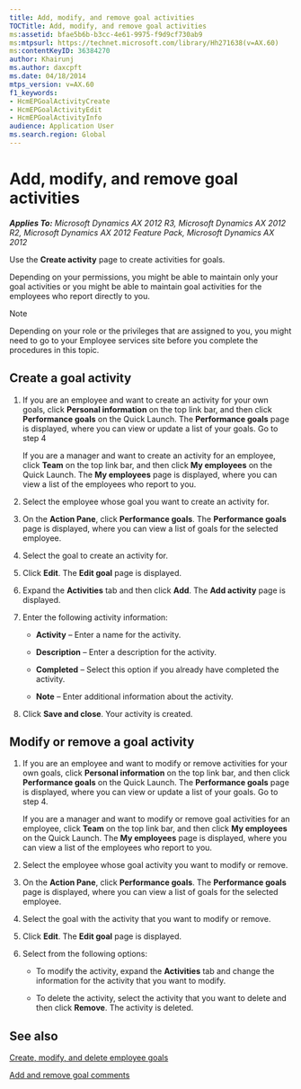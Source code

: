 ```yaml
---
title: Add, modify, and remove goal activities
TOCTitle: Add, modify, and remove goal activities
ms:assetid: bfae5b6b-b3cc-4e61-9975-f9d9cf730ab9
ms:mtpsurl: https://technet.microsoft.com/library/Hh271638(v=AX.60)
ms:contentKeyID: 36384270
author: Khairunj
ms.author: daxcpft
ms.date: 04/18/2014
mtps_version: v=AX.60
f1_keywords:
- HcmEPGoalActivityCreate
- HcmEPGoalActivityEdit
- HcmEPGoalActivityInfo
audience: Application User
ms.search.region: Global
---
```


# Add, modify, and remove goal activities 


_**Applies To:** Microsoft Dynamics AX 2012 R3, Microsoft Dynamics AX 2012 R2, Microsoft Dynamics AX 2012 Feature Pack, Microsoft Dynamics AX 2012_

Use the **Create activity** page to create activities for goals.

Depending on your permissions, you might be able to maintain only your goal activities or you might be able to maintain goal activities for the employees who report directly to you.


> [!NOTE]
> <P>Depending on your role or the privileges that are assigned to you, you might need to go to your Employee services site before you complete the procedures in this topic.</P>



## Create a goal activity

1.  If you are an employee and want to create an activity for your own goals, click **Personal information** on the top link bar, and then click **Performance goals** on the Quick Launch. The **Performance goals** page is displayed, where you can view or update a list of your goals. Go to step 4
    
    If you are a manager and want to create an activity for an employee, click **Team** on the top link bar, and then click **My employees** on the Quick Launch. The **My employees** page is displayed, where you can view a list of the employees who report to you.

2.  Select the employee whose goal you want to create an activity for.

3.  On the **Action Pane**, click **Performance goals**. The **Performance goals** page is displayed, where you can view a list of goals for the selected employee.

4.  Select the goal to create an activity for.

5.  Click **Edit**. The **Edit goal** page is displayed.

6.  Expand the **Activities** tab and then click **Add**. The **Add activity** page is displayed.

7.  Enter the following activity information:
    
      - **Activity** – Enter a name for the activity.
    
      - **Description** – Enter a description for the activity.
    
      - **Completed** – Select this option if you already have completed the activity.
    
      - **Note** – Enter additional information about the activity.

8.  Click **Save and close**. Your activity is created.

## Modify or remove a goal activity

1.  If you are an employee and want to modify or remove activities for your own goals, click **Personal information** on the top link bar, and then click **Performance goals** on the Quick Launch. The **Performance goals** page is displayed, where you can view or update a list of your goals. Go to step 4.
    
    If you are a manager and want to modify or remove goal activities for an employee, click **Team** on the top link bar, and then click **My employees** on the Quick Launch. The **My employees** page is displayed, where you can view a list of the employees who report to you.

2.  Select the employee whose goal activity you want to modify or remove.

3.  On the **Action Pane**, click **Performance goals**. The **Performance goals** page is displayed, where you can view a list of goals for the selected employee.

4.  Select the goal with the activity that you want to modify or remove.

5.  Click **Edit**. The **Edit goal** page is displayed.

6.  Select from the following options:
    
      - To modify the activity, expand the **Activities** tab and change the information for the activity that you want to modify.
    
      - To delete the activity, select the activity that you want to delete and then click **Remove**. The activity is deleted.

## See also

[Create, modify, and delete employee goals](create-modify-and-delete-employee-goals.md)

[Add and remove goal comments](add-and-remove-goal-comments.md)

  


